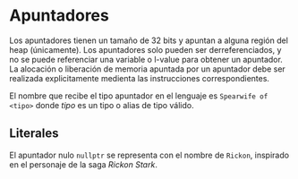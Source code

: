 # Apuntadores

Los apuntadores tienen un tamaño de 32 bits y apuntan
a alguna región del heap (únicamente). Los apuntadores
solo pueden ser derreferenciados, y no se puede
referenciar una variable o l-value para obtener
un apuntador. La alocación o liberación de memoria
apuntada por un apuntador debe ser realizada explicitamente
medienta las instrucciones correspondientes.

El nombre que recibe el tipo apuntador en el lenguaje
es `Spearwife of <tipo>` donde *tipo* es un tipo o alias
de tipo válido.

## Literales

El apuntador nulo `nullptr` se representa con el
nombre de `Rickon`, inspirado en el personaje de la
saga *Rickon Stark*.
